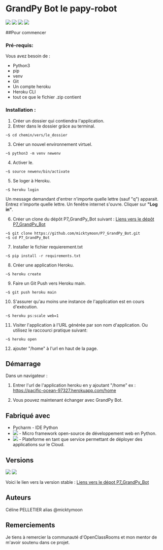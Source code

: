 # GrandPy Bot le papy-robot

<img src="https://img.shields.io/badge/python%20-%2314354C.svg?&style=for-the-badge&logo=python&logoColor=white"/> <img src="https://img.shields.io/badge/javascript%20-%23323330.svg?&style=for-the-badge&logo=javascript&logoColor=%23F7DF1E"/> <img src="https://img.shields.io/badge/html5%20-%23E34F26.svg?&style=for-the-badge&logo=html5&logoColor=white"/> <img src="https://img.shields.io/badge/css3%20-%231572B6.svg?&style=for-the-badge&logo=css3&logoColor=white"/>

##Pour commencer
### Pré-requis:
Vous avez besoin de : 
  * Python3
  * pip
  * venv
  * Git
  * Un compte heroku
  * Heroku CLI
  * tout ce que le fichier .zip contient
  
### Installation : 

1. Créer un dossier qui contiendra l'application.
2. Entrer dans le dossier grâce au terminal.
```
~$ cd chemin/vers/le_dossier
```
3. Créer un nouvel environnement virtuel.
```
~$ python3 -m venv newenv
```
4. Activer le.
```
~$ source newenv/bin/activate
```
5. Se loger à Heroku.
```
~$ heroku login
```
Un message demandant d'entrer n'importe quelle lettre (sauf "q") apparait.
Entrez n'importe quelle lettre.
Un fenêtre internet s'ouvre.
Cliquer sur __"Log in"__.

6. Créer un clone du dépôt P7_GrandPy_Bot suivant : 
[Liens vers le dépôt P7_GrandPy_Bot](https://github.com/micktymoon/P7_GrandPy_Bot.git)
```
~$ git clone https://github.com/micktymoon/P7_GrandPy_Bot.git
~$ cd P7_GrandPy_Bot
```
7. Installer le fichier requierement.txt
```
~$ pip install -r requirements.txt
```
8. Créer une application Heroku.
```
~$ heroku create
```
9. Faire un Git Push vers Heroku main.
```
~$ git push heroku main
```
10. S'assurer qu'au moins une instance de l'application est en cours d'exécution.
```
~$ heroku ps:scale web=1
```
11. Visiter l'application à l'URL générée par son nom d'application. Ou utilisez le raccourci pratique suivant:
```
~$ heroku open
```
12. ajouter "/home" à l'url en haut de la page.

## Démarrage

Dans un navigateur :
1. Entrer l'url de l'application heroku en y ajoutant "/home"
ex : https://pacific-ocean-97327.herokuapp.com/home

2. Vous pouvez maintenant échanger avec GrandPy Bot.

## Fabriqué avec

   * Pycharm - IDE Python
   *  <img src="https://img.shields.io/badge/flask%20-%23000.svg?&style=for-the-badge&logo=flask&logoColor=white"/> - Micro framework open-source de développement web en Python.
   *  <img src="https://img.shields.io/badge/heroku%20-%23430098.svg?&style=for-the-badge&logo=heroku&logoColor=white"/> - Plateforme en tant que service permettant de déployer des applications sur le Cloud.
 
## Versions
<img src="https://img.shields.io/badge/git%20-%23F05033.svg?&style=for-the-badge&logo=git&logoColor=white"/> <img src="https://img.shields.io/badge/github%20-%23121011.svg?&style=for-the-badge&logo=github&logoColor=white"/>

Voici le lien vers la version stable : 
[Liens vers le dépot P7_GrandPy_Bot](https://github.com/micktymoon/P7_GrandPy_Bot)

## Auteurs

Céline PELLETIER alias @micktymoon

## Remerciements

Je tiens à remercier la communauté d'OpenClassRooms et mon mentor de m'avoir soutenu dans ce projet.
